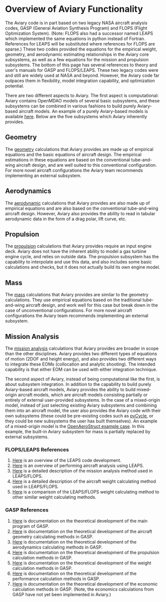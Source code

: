 # Overview of Aviary Functionality

The Aviary code is in part based on two legacy NASA aircraft analysis codes, GASP (General Aviation Synthesis Program) and FLOPS (Flight Optimization System). (Note: FLOPS also had a successor named LEAPS which implemented the same equations in python instead of Fortran. References for LEAPS will be substituted where references for FLOPS are sparse.) These two codes provided the equations for the empirical weight, geometry, and aerodynamic estimating relationships in the Aviary core subsystems, as well as a few equations for the mission and propulsion subsystems. The bottom of this page has several references to theory and user's manuals for GASP and FLOPS/LEAPS. These two legacy codes were and still are widely used at NASA and beyond. However, the Aviary code far outpaces them in flexibility, model integration capability, and optimization potential.

There are two different aspects to Aviary. The first aspect is computational: Aviary contains OpenMDAO models of several basic subsystems, and these subsystems can be combined in various fashions to build purely Aviary-based aircraft models. An example of a purely Aviary-based models is available [here](../examples/simple_mission_example). Below are the five subsystems which Aviary inherently provides.

## Geometry
The [geometry](./geometry) calculations that Aviary provides are made up of empirical equations and the basic equations of aircraft design. The empirical estimations in these equations are based on the conventional tube-and-wing aircraft design, and are well suited to this conventional configuration. For more novel aircraft configurations the Aviary team recommends implementing an external subsystem.

## Aerodynamics
The [aerodynamic](./aerodynamics) calculations that Aviary provides are also made up of empirical equations and are also based on the conventional tube-and-wing aircraft design. However, Aviary also provides the ability to read in tabular aerodynamic data in the form of a drag polar, lift curve, etc.

## Propulsion
The [propulsion](./propulsion) calculations that Aviary provides require an input engine deck. Aviary does not have the inherent ability to model a gas turbine engine cycle, and relies on outside data. The propulsion subsystem has the capability to interpolate and use this data, and also includes some basic calculations and checks, but it does not actually build its own engine model.

## Mass
The [mass](./mass) calculations that Aviary provides are similar to the geometry calculations. They use empirical equations based on the traditional tube-and-wing aircraft design, and work well for this case but break down in the case of unconventional configurations. For more novel aircraft configurations the Aviary team recommends implementing an external subsystem.

## Mission Analysis
The [mission analysis](./mission) calculations that Aviary provides are broader in scope than the other disciplines. Aviary provides two different types of equations of motion (2DOF and height energy), and also provides two different ways to integrate these EOMs (collocation and analytic shooting). The intended capability is that either EOM can be used with either integration technique.


The second aspect of Aviary, instead of being computational like the first, is about subsystem integration. In addition to the capability to build purely Aviary-based aircraft models, Aviary provides the ability to build mixed-origin aircraft models, which are aircraft models consisting partially or entirely of external user-provided subsystems. In the case of a mixed-origin model, instead of just selecting existing Aviary subsystems and combining them into an aircraft model, the user also provides the Aviary code with their own subsystems (these could be pre-existing codes such as [pyCycle](https://github.com/OpenMDAO/pyCycle), or they could be new subsystems the user has built themselves). An example of a mixed-origin model is the [OpenAeroStruct example case](../examples/OAS_subsystem). In this example, the built-in Aviary subsystem for mass is partially replaced by external subsystems.

### FLOPS/LEAPS References
1. [Here](https://ntrs.nasa.gov/api/citations/20190000442/downloads/20190000442.pdf) is an overview of the LEAPS code development.
2. [Here](https://ntrs.nasa.gov/api/citations/20200001143/downloads/20200001143.pdf) is an overview of performing aircraft analysis using LEAPS.
3. [Here](https://ntrs.nasa.gov/api/citations/20190000427/downloads/20190000427.pdf) is a detailed description of the mission analysis method used in LEAPS/FLOPS.
4. [Here](https://ntrs.nasa.gov/api/citations/20170005851/downloads/20170005851.pdf) is a detailed description of the aircraft weight calculating method used in LEAPS/FLOPS.
5. [Here](https://ntrs.nasa.gov/api/citations/20190000431/downloads/20190000431.pdf) is a comparison of the LEAPS/FLOPS weight calculating method to other similar weight calculating methods.

### GASP References
1. [Here](https://ntrs.nasa.gov/api/citations/19810010562/downloads/19810010562.pdf) is documentation on the theoretical development of the main program of GASP.
2. [Here](https://ntrs.nasa.gov/api/citations/19810010563/downloads/19810010563.pdf) is documentation on the theoretical development of the aircraft geometry calculating methods in GASP.
3. [Here](https://ntrs.nasa.gov/api/citations/19810010564/downloads/19810010564.pdf) is documentation on the theoretical development of the aerodynamics calculating methods in GASP.
4. [Here](https://ntrs.nasa.gov/api/citations/19810010565/downloads/19810010565.pdf) is documentation on the theoretical development of the propulsion calculation methods in GASP.
5. [Here](https://ntrs.nasa.gov/api/citations/19810010566/downloads/19810010566.pdf) is documentation on the theoretical development of the weight calculation methods in GASP.
6. [Here](https://ntrs.nasa.gov/api/citations/19810010567/downloads/19810010567.pdf) is documentation on the theoretical development of the performance calculation methods in GASP.
7. [Here](https://ntrs.nasa.gov/api/citations/19810010568/downloads/19810010568.pdf) is documentation on the theoretical development of the economic calculation methods in GASP. (Note, the economics calculations from GASP have not yet been implemented in Aviary.)